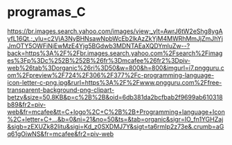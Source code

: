 # programas_C
https://br.images.search.yahoo.com/images/view;_ylt=AwrJ6tW2eShg8ygAyfL16Qt.;_ylu=c2VjA3NyBHNsawNpbWcEb2lkAzZkYjM4MWRhMmJjZmJhYjJmOTY5OWFiNjEwMzE4Yjg5BGdwb3MDNTAEaXQDYmluZw--?back=https%3A%2F%2Fbr.images.search.yahoo.com%2Fsearch%2Fimages%3Fp%3Dc%252B%252B%26fr%3Dmcafee%26fr2%3Dpiv-web%26tab%3Dorganic%26ri%3D50&w=800&h=800&imgurl=i7.pngguru.com%2Fpreview%2F724%2F306%2F377%2Fc-programming-language-icon-letter-c-png.jpg&rurl=https%3A%2F%2Fwww.pngguru.com%2Ffree-transparent-background-png-clipart-betzv&size=50.8KB&p=c%2B%2B&oid=6db381da2bcfbab2f9699ab610318b89&fr2=piv-web&fr=mcafee&tt=C+logo%2C+C%2B%2B+Programming+language+Icon%2C+letter+C+...&b=0&ni=21&no=50&ts=&tab=organic&sigr=IO_fn1YGHZaj&sigb=zEXUZk82Iitu&sigi=Kd_z0SXDMJ7Y&sigt=ta6rmIp2z73e&.crumb=aGq61gOiwNS&fr=mcafee&fr2=piv-web
